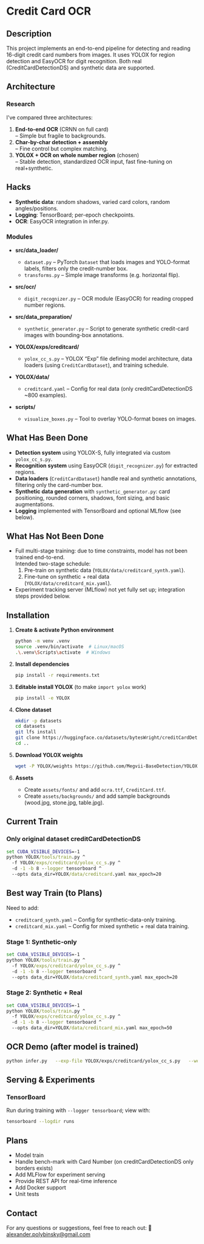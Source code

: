 # Credit Card OCR

## Description
This project implements an end-to-end pipeline for detecting and reading 16-digit credit card numbers from images. It uses YOLOX for region detection and EasyOCR for digit recognition. Both real (CreditCardDetectionDS) and synthetic data are supported.

## Architecture

### Research
I've compared three architectures:
1. **End-to-end OCR** (CRNN on full card)  
   – Simple but fragile to backgrounds.
2. **Char-by-char detection + assembly**  
   – Fine control but complex matching.
3. **YOLOX + OCR on whole number region** (chosen)  
   – Stable detection, standardized OCR input, fast fine-tuning on real+synthetic.

## Hacks
- **Synthetic data**: random shadows, varied card colors, random angles/positions.
- **Logging**: TensorBoard; per-epoch checkpoints.
- **OCR**: EasyOCR integration in infer.py.

### Modules

- **src/data_loader/**
  - `dataset.py` – PyTorch `Dataset` that loads images and YOLO-format labels, filters only the credit-number box.
  - `transforms.py` – Simple image transforms (e.g. horizontal flip).

- **src/ocr/**
  - `digit_recognizer.py` – OCR module (EasyOCR) for reading cropped number regions.

- **src/data_preparation/**
  - `synthetic_generator.py` – Script to generate synthetic credit-card images with bounding-box annotations.

- **YOLOX/exps/creditcard/**
  - `yolox_cc_s.py` – YOLOX “Exp” file defining model architecture, data loaders (using `CreditCardDataset`), and training schedule.

- **YOLOX/data/**
  - `creditcard.yaml` – Config for real data (only creditCardDetectionDS ~800 examples).

- **scripts/**
  - `visualize_boxes.py` – Tool to overlay YOLO-format boxes on images.

## What Has Been Done
- **Detection system** using YOLOX-S, fully integrated via custom `yolox_cc_s.py`.
- **Recognition system** using EasyOCR (`digit_recognizer.py`) for extracted regions.
- **Data loaders** (`CreditCardDataset`) handle real and synthetic annotations, filtering only the card-number box.
- **Synthetic data generation** with `synthetic_generator.py`: card positioning, rounded corners, shadows, font sizing, and basic augmentations.
- **Logging** implemented with TensorBoard and optional MLflow (see below).

## What Has Not Been Done
- Full multi-stage training: due to time constraints, model has not been trained end-to-end.  
  Intended two-stage schedule:
  1. Pre-train on synthetic data (`YOLOX/data/creditcard_synth.yaml`).
  2. Fine-tune on synthetic + real data (`YOLOX/data/creditcard_mix.yaml`).
- Experiment tracking server (MLflow) not yet fully set up; integration steps provided below.

## Installation

1. **Create & activate Python environment**  
   ```bash
   python -m venv .venv
   source .venv/bin/activate  # Linux/macOS
   .\.venv\Scripts\activate  # Windows
   ```

2. **Install dependencies**  
   ```bash
   pip install -r requirements.txt
   ```

3. **Editable install YOLOX** (to make `import yolox` work)  
   ```bash
   pip install -e YOLOX
   ```

4. **Clone dataset**  
   ```bash
   mkdir -p datasets
   cd datasets
   git lfs install
   git clone https://huggingface.co/datasets/bytesWright/creditCardDetectionDS
   cd ..
   ```

5. **Download YOLOX weights**  
   ```bash
   wget -P YOLOX/weights https://github.com/Megvii-BaseDetection/YOLOX/releases/download/0.1.1/yolox_s.pth
   ```

6. **Assets**  
   - Create `assets/fonts/` and add `ocra.ttf`, `CreditCard.ttf`.  
   - Create `assets/backgrounds/` and add sample backgrounds (wood.jpg, stone.jpg, table.jpg).

## Current Train
### Only original dataset creditCardDetectionDS
```cmd
set CUDA_VISIBLE_DEVICES=-1
python YOLOX/tools/train.py ^
  -f YOLOX/exps/creditcard/yolox_cc_s.py ^
  -d -1 -b 8 --logger tensorboard ^
  --opts data_dir=YOLOX/data/creditcard.yaml max_epoch=20
```

## Best way Train (to Plans)

Need to add:
  - `creditcard_synth.yaml` – Config for synthetic-data-only training.
  - `creditcard_mix.yaml` – Config for mixed synthetic + real data training.


### Stage 1: Synthetic-only
```cmd
set CUDA_VISIBLE_DEVICES=-1
python YOLOX/tools/train.py ^
  -f YOLOX/exps/creditcard/yolox_cc_s.py ^
  -d -1 -b 8 --logger tensorboard ^
  --opts data_dir=YOLOX/data/creditcard_synth.yaml max_epoch=20
```

### Stage 2: Synthetic + Real
```cmd
set CUDA_VISIBLE_DEVICES=-1
python YOLOX/tools/train.py ^
  -f YOLOX/exps/creditcard/yolox_cc_s.py ^
  -d -1 -b 8 --logger tensorboard ^
  --opts data_dir=YOLOX/data/creditcard_mix.yaml max_epoch=50
```

## OCR Demo (after model is trained)
```bash
python infer.py   --exp-file YOLOX/exps/creditcard/yolox_cc_s.py   --weights YOLOX/weights/yolox_s.pth   --image-path path/to/card.jpg   --output-path out/demo.jpg   --conf 0.3
```

## Serving & Experiments

### TensorBoard
Run during training with `--logger tensorboard`; view with:
```bash
tensorboard --logdir runs
```

## Plans
- Model train
- Handle bench-mark with Card Number (on creditCardDetectionDS only borders exists)
- Add MLFlow for experiment serving
- Provide REST API for real-time inference
- Add Docker support
- Unit tests

## Contact
For any questions or suggestions, feel free to reach out: 📧 [alexander.polybinsky@gmail.com]()